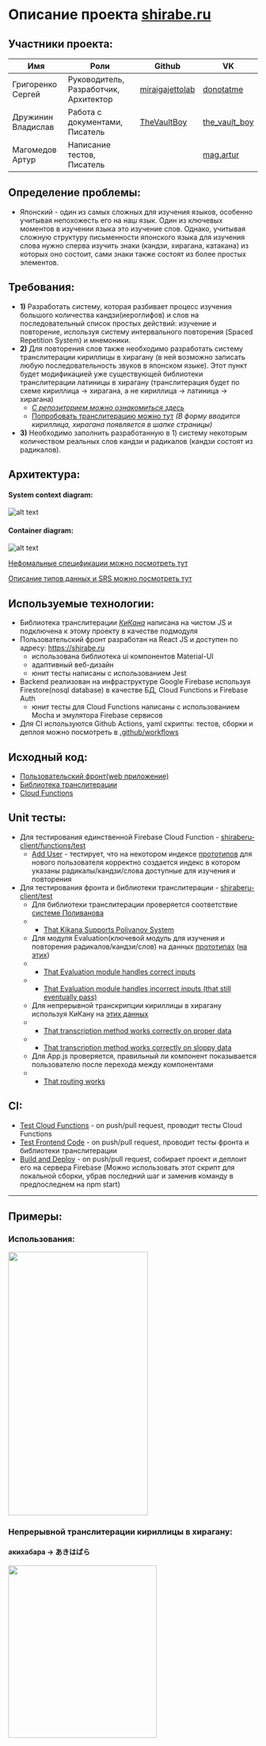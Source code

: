 # Описание проекта [shirabe.ru](https://shirabe.ru/)
## Участники проекта: 
| Имя | Роли | Github | VK | 
| --- | --- | --- |--- | 
| Григоренко Сергей | Руководитель, Разработчик, Архитектор | [miraigajettolab](https://github.com/miraigajettolab) | [donotatme](https://vk.com/donotatme) | 
| Дружинин Владислав  | Работа с документами, Писатель | [TheVaultBoy](https://github.com/TheVaultBoy) | [the_vault_boy](https://vk.com/the_vault_boy) | 
| Магомедов Артур | Написание тестов, Писатель | | [mag.artur](https://vk.com/mag.artur) |

## Определение проблемы:
- Японский - один из самых сложных для изучения языков, особенно учитывая непохожесть его на наш язык. Один из ключевых моментов в изучении языка это изучение слов. Однако, учитывая сложную структуру письменности японского языка для изучения слова нужно сперва изучить знаки (кандзи, 
хирагана, катакана) из которых оно состоит, сами знаки также состоят из более простых элементов.

## Требования: 
* **1)** Разработать систему, которая разбивает процесс изучения большого количества кандзи(иероглифов) и слов на последовательный список простых действий: изучение и повторение, используя систему интервального повторения (Spaced Repetition System) и мнемоники. 
* **2)** Для повторения слов также необходимо разработать систему транслитерации кириллицы в хирагану (в ней возможно записать любую последовательность звуков в японском языке). Этот пункт будет модификацией уже существующей библиотеки транслитерации латиницы в хирагану (транслитерация будет по схеме кириллица -> хирагана, а не кириллица -> латиница -> хирагана)
     * *[С репозиторием можно ознакомиться здесь](https://github.com/miraigajettolab/kikana/tree/dev-cyrillic)*
     * [Попробовать транслитерацию можно тут](https://kikana-dev-test.surge.sh) *(В форму вводится кириллица, хирагана появляется в шапке страницы)*
* **3)** Необходимо заполнить разработанную в 1) систему некоторым количеством реальных слов кандзи и радикалов (кандзи состоят из радикалов).

## Архитектура:

#### System context diagram:
![alt text](https://github.com/miraigajettolab/Shiraberu/blob/master/Misc/System_context_diagram.png)

#### Container diagram:
![alt text](https://github.com/miraigajettolab/Shiraberu/blob/master/Misc/Container%20diagram.png)

[Нефомальные спецификации можно посмотреть тут](https://github.com/miraigajettolab/Shiraberu/blob/master/Specifications/Specs.md)

[Описание типов данных и SRS можно посмотреть тут](https://github.com/miraigajettolab/Shiraberu/tree/master/Architecture)

## Используемые технологии:
* Библиотека транслитерации *[КиКана](https://github.com/miraigajettolab/kikana/tree/dev-cyrillic)* написана на чистом JS и подключена к этому проекту в качестве подмодуля
* Пользовательский фронт разработан на React JS и доступен по адресу: https://shirabe.ru
    * использована библиотека ui компонентов Material-UI
    * адаптивный веб-дизайн
    * юнит тесты написаны с использованием Jest
* Backend реализован на инфраструктуре Google Firebase используя Firestore(nosql database) в качестве БД, Cloud Functions и Firebase Auth
    * юнит тесты для Cloud Functions написаны с использованием Mocha и эмулятора Firebase сервисов
* Для CI используются Github Actions, yaml скрипты: тестов, сборки и деплоя можно посмотреть в [.github/workflows](https://github.com/miraigajettolab/Shiraberu/tree/master/.github/workflows)

## Исходный код:
* [Пользовательский фронт(web приложение)](https://github.com/miraigajettolab/Shiraberu/tree/master/shiraberu-client/src)
* [Библиотека транслитерации](https://github.com/miraigajettolab/kikana/tree/dev-cyrillic/src)
* [Cloud Functions](https://github.com/miraigajettolab/Shiraberu/tree/master/shiraberu-client/functions)

## Unit тесты:
* Для тестирования единственной Firebase Cloud Function - [shiraberu-client/functions/test](https://github.com/miraigajettolab/Shiraberu/tree/master/shiraberu-client/functions/test)
    * [Add User](https://github.com/miraigajettolab/Shiraberu/blob/e5509e0626d1ebace7bc5a2431b1f2d78a39d874/shiraberu-client/functions/test/index.test.js#L33) - тестирует, что на некотором индексе [прототипов](https://github.com/miraigajettolab/Shiraberu/blob/master/Architecture/Data%20types.md) для нового пользователя корректно создается индекс в котором указаны радикалы/кандзи/слова доступные для изучения и повторения
* Для тестирования фронта и библиотеки транслитерации - [shiraberu-client/test](https://github.com/miraigajettolab/Shiraberu/tree/master/shiraberu-client/test)
    * Для библиотеки транслитерации проверяется соответствие [системе Поливанова](https://github.com/miraigajettolab/Shiraberu/blob/master/shiraberu-client/test/kikana/polivanov.js)
    *   * [That Kikana Supports Polivanov System](https://github.com/miraigajettolab/Shiraberu/blob/master/shiraberu-client/test/kikana/cyrillicToHiragana.test.js)
    * Для модуля Evaluation(ключевой модуль для изучения и повторения радикалов/кандзи/слов) на данных [прототипах](https://github.com/miraigajettolab/Shiraberu/blob/master/Architecture/Data%20types.md) ([на этих](https://github.com/miraigajettolab/Shiraberu/tree/master/ExamplePrototypes))
    *   * [That Evaluation module handles correct inputs](https://github.com/miraigajettolab/Shiraberu/blob/e5509e0626d1ebace7bc5a2431b1f2d78a39d874/shiraberu-client/test/panels/evaluation/Evaluation.test.js#L45)
    *   * [That Evaluation module handles incorrect inputs (that still eventually pass)](https://github.com/miraigajettolab/Shiraberu/blob/e5509e0626d1ebace7bc5a2431b1f2d78a39d874/shiraberu-client/test/panels/evaluation/Evaluation.test.js#L86)
    *   Для непрерывной транскрипции кириллицы в хирагану используя КиКану на [этих данных](https://github.com/miraigajettolab/Shiraberu/blob/master/shiraberu-client/test/panels/evaluation/umiyuriSongLyrics.js)
    *   * [That transcription method works correctly on proper data](https://github.com/miraigajettolab/Shiraberu/blob/e5509e0626d1ebace7bc5a2431b1f2d78a39d874/shiraberu-client/test/panels/evaluation/EvaluationCard.test.js#L18)
    *   * [That transcription method works correctly on sloppy data](https://github.com/miraigajettolab/Shiraberu/blob/e5509e0626d1ebace7bc5a2431b1f2d78a39d874/shiraberu-client/test/panels/evalualoion/EvaluationCard.test.js#L47)
    * Для App.js проверяется, правильный ли компонент показывается пользователю после перехода между компонентами
    *   * [That routing works](https://github.com/miraigajettolab/Shiraberu/blob/master/shiraberu-client/test/App.test.js)

## CI:
* [Test Cloud Functions](https://github.com/miraigajettolab/Shiraberu/blob/master/.github/workflows/firebase-emulators-ci.yaml) - on push/pull request, проводит тесты Cloud Functions
* [Test Frontend Code](https://github.com/miraigajettolab/Shiraberu/blob/master/.github/workflows/frontend-tests-ci.yaml) - on push/pull request, проводит тесты фронта и библиотеки транслитерации
* [Build and Deploy](https://github.com/miraigajettolab/Shiraberu/blob/master/.github/workflows/deploying.yml) - on push/pull request, собирает проект и деплоит его на сервера Firebase (Можно использовать этот скрипт для локальной сборки, убрав последний шаг и заменив команду в предпоследнем на npm start)

---

## Примеры:

### Использования:

<img src="https://github.com/miraigajettolab/Shiraberu/blob/master/Misc/lesson_test.gif" width="282" height="532">

### Непрерывной транслитерации кириллицы в хирагану:
#### акихабара -> あきはばら

<img src="https://github.com/miraigajettolab/Shiraberu/blob/master/Misc/kikana_demo.gif" width="300" height="348">
